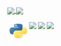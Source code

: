 
<a href="https://github.com/EndrioRuzar/github-readme-stats">
  <img height=180 align="center" src="https://github-readme-stats.vercel.app/api?username=EndrioRuzar&include_all_commits=true&show_icons=true&theme=gotham" />
</a>
<a href="https://github.com/EndrioRuzar/convoychat">
  <img height=110 align="center" src="https://github-readme-stats.vercel.app/api/top-langs?username=EndrioRuzar&layout=compact&langs_count=8&card_width=320&theme=gotham" />
</a>



<div style="display: inline_block"><br>
  <img align="left" alt="Rafa-Python" height="40" width="50" src="https://raw.githubusercontent.com/devicons/devicon/master/icons/python/python-original.svg">
</div>

<div> 
  <a href="https://www.instagram.com/end.rio/" target="_blank"><img src="https://img.shields.io/badge/-Instagram-%23E4405F?style=for-the-badge&logo=instagram&logoColor=white" target="_blank"></a> 
  <a href = "mailto:realendrio@gmail.com"><img src="https://img.shields.io/badge/-Gmail-%23333?style=for-the-badge&logo=gmail&logoColor=white" target="_blank"></a>
  <a href="https://www.linkedin.com/in/endrio/" target="_blank"><img src="https://img.shields.io/badge/-LinkedIn-%230077B5?style=for-the-badge&logo=linkedin&logoColor=white" target="_blank"></a> 
  
</div>
